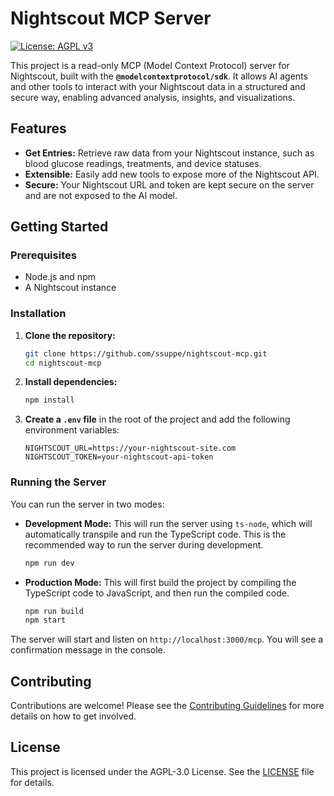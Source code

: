 # Nightscout MCP Server

[![License: AGPL v3](https://img.shields.io/badge/License-AGPL%20v3-blue.svg)](https://www.gnu.org/licenses/agpl-3.0)

This project is a read-only MCP (Model Context Protocol) server for Nightscout, built with the **`@modelcontextprotocol/sdk`**. It allows AI agents and other tools to interact with your Nightscout data in a structured and secure way, enabling advanced analysis, insights, and visualizations.

## Features

*   **Get Entries:** Retrieve raw data from your Nightscout instance, such as blood glucose readings, treatments, and device statuses.
*   **Extensible:** Easily add new tools to expose more of the Nightscout API.
*   **Secure:** Your Nightscout URL and token are kept secure on the server and are not exposed to the AI model.

## Getting Started

### Prerequisites

*   Node.js and npm
*   A Nightscout instance

### Installation

1.  **Clone the repository:**
    ```bash
    git clone https://github.com/ssuppe/nightscout-mcp.git
    cd nightscout-mcp
    ```
2.  **Install dependencies:**
    ```bash
    npm install
    ```
3.  **Create a `.env` file** in the root of the project and add the following environment variables:
    ```
    NIGHTSCOUT_URL=https://your-nightscout-site.com
    NIGHTSCOUT_TOKEN=your-nightscout-api-token
    ```

### Running the Server

You can run the server in two modes:

*   **Development Mode:** This will run the server using `ts-node`, which will automatically transpile and run the TypeScript code. This is the recommended way to run the server during development.
    ```bash
    npm run dev
    ```
*   **Production Mode:** This will first build the project by compiling the TypeScript code to JavaScript, and then run the compiled code.
    ```bash
    npm run build
    npm start
    ```

The server will start and listen on `http://localhost:3000/mcp`. You will see a confirmation message in the console.

## Contributing

Contributions are welcome! Please see the [Contributing Guidelines](CONTRIBUTING.md) for more details on how to get involved.

## License

This project is licensed under the AGPL-3.0 License. See the [LICENSE](LICENSE) file for details.